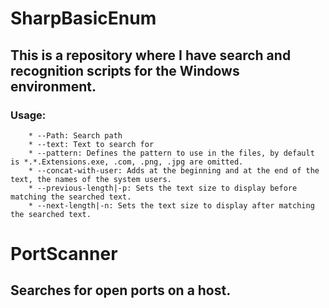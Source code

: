# SharpBasicEnum

## This is a repository where I have search and recognition scripts for the Windows environment.

### Usage:

	    * --Path: Search path
        * --text: Text to search for
        * --pattern: Defines the pattern to use in the files, by default is *.*.Extensions.exe, .com, .png, .jpg are omitted.
        * --concat-with-user: Adds at the beginning and at the end of the text, the names of the system users.
        * --previous-length|-p: Sets the text size to display before matching the searched text.
        * --next-length|-n: Sets the text size to display after matching the searched text.
		
		
# PortScanner

## Searches for open ports on a host.

